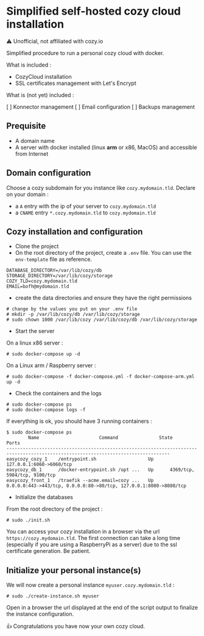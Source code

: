# Simplified self-hosted cozy cloud installation

:warning: Unofficial, not affiliated with cozy.io

Simplified procedure to run a personal cozy cloud with docker.

What is included :

- CozyCloud installation
- SSL certificates management with Let's Encrypt

What is (not yet) included :

[ ] Konnector management
[ ] Email configuration
[ ] Backups management

## Prequisite

- A domain name
- A server with docker installed (linux **arm** or x86, MacOS) and accessible from Internet

## Domain configuration

Choose a cozy subdomain for you instance like `cozy.mydomain.tld`. Declare on your domain :

- a `A` entry with the ip of your server to `cozy.mydomain.tld`
- a `CNAME` entry `*.cozy.mydomain.tld` to `cozy.mydomain.tld`

## Cozy installation and configuration

- Clone the project
- On the root directory of the project, create a `.env` file. You can use the `env-template` file as reference.

```
DATABASE_DIRECTORY=/var/lib/cozy/db
STORAGE_DIRECTORY=/var/lib/cozy/storage
COZY_TLD=cozy.mydomain.tld
EMAIL=bofh@mydomain.tld
```

- create the data directories and ensure they have the right permissions

```
# change by the values you put on your .env file
# mkdir -p /var/lib/cozy/db /var/lib/cozy/storage
# sudo chown 1000 /var/lib/cozy /var/lib/cozy/db /var/lib/cozy/storage
```

- Start the server

On a linux x86 server :

```
# sudo docker-compose up -d
```

On a Linux arm / Raspberry server :

```
# sudo docker-compose -f docker-compose.yml -f docker-compose-arm.yml up -d
```

- Check the containers and the logs

```
# sudo docker-compose ps
# sudo docker-compose logs -f
```

If everything is ok, you should have 3 running containers :

```
$ sudo docker-compose ps
        Name                      Command               State                                 Ports
----------------------------------------------------------------------------------------------------------------------------------
easycozy_cozy_1    /entrypoint.sh                   Up      127.0.0.1:6060->6060/tcp
easycozy_db_1      /docker-entrypoint.sh /opt ...   Up      4369/tcp, 5984/tcp, 9100/tcp
easycozy_front_1   /traefik --acme.email=cozy ...   Up      0.0.0.0:443->443/tcp, 0.0.0.0:80->80/tcp, 127.0.0.1:8080->8080/tcp
```

- Initialize the databases

From the root directory of the project :

```
# sudo ./init.sh
```

You can access your cozy installation in a browser via the url `https://cozy.mydomain.tld`.
The first connection can take a long time (especially if you are using a RaspberryPi as a server) due to the ssl certificate generation. Be patient.

## Initialize your personal instance(s)

We will now create a personal instance `myuser.cozy.mydomain.tld` :

```
# sudo ./create-instance.sh myuser
```

Open in a browser the url displayed at the end of the script output to finalize the instance configuration.

:+1: Congratulations you have now your own cozy cloud.
